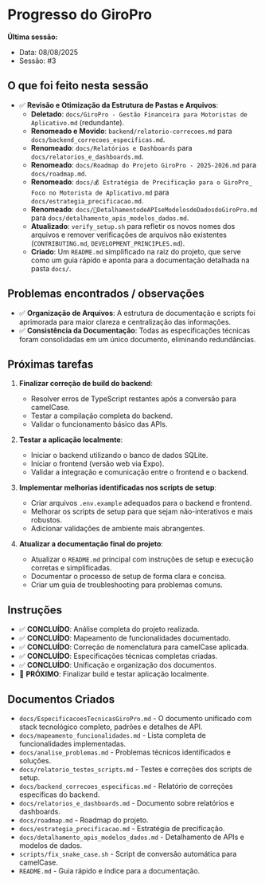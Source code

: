 # Progresso do GiroPro

**Última sessão:**
- Data: 08/08/2025
- Sessão: #3

## O que foi feito nesta sessão
- ✅ **Revisão e Otimização da Estrutura de Pastas e Arquivos**:
  - **Deletado**: `docs/GiroPro - Gestão Financeira para Motoristas de Aplicativo.md` (redundante).
  - **Renomeado e Movido**: `backend/relatorio-correcoes.md` para `docs/backend_correcoes_especificas.md`.
  - **Renomeado**: `docs/Relatórios e Dashboards` para `docs/relatorios_e_dashboards.md`.
  - **Renomeado**: `docs/Roadmap do Projeto GiroPro - 2025-2026.md` para `docs/roadmap.md`.
  - **Renomeado**: `docs/💰 Estratégia de Precificação para o GiroPro_ Foco no Motorista de Aplicativo.md` para `docs/estrategia_precificacao.md`.
  - **Renomeado**: `docs/🚀DetalhamentodeAPIseModelosdeDadosdoGiroPro.md` para `docs/detalhamento_apis_modelos_dados.md`.
  - **Atualizado**: `verify_setup.sh` para refletir os novos nomes dos arquivos e remover verificações de arquivos não existentes (`CONTRIBUTING.md`, `DEVELOPMENT_PRINCIPLES.md`).
  - **Criado**: Um `README.md` simplificado na raiz do projeto, que serve como um guia rápido e aponta para a documentação detalhada na pasta `docs/`.

## Problemas encontrados / observações
- ✅ **Organização de Arquivos**: A estrutura de documentação e scripts foi aprimorada para maior clareza e centralização das informações.
- ✅ **Consistência da Documentação**: Todas as especificações técnicas foram consolidadas em um único documento, eliminando redundâncias.

## Próximas tarefas
1. **Finalizar correção de build do backend**:
   - Resolver erros de TypeScript restantes após a conversão para camelCase.
   - Testar a compilação completa do backend.
   - Validar o funcionamento básico das APIs.

2. **Testar a aplicação localmente**:
   - Iniciar o backend utilizando o banco de dados SQLite.
   - Iniciar o frontend (versão web via Expo).
   - Validar a integração e comunicação entre o frontend e o backend.

3. **Implementar melhorias identificadas nos scripts de setup**:
   - Criar arquivos `.env.example` adequados para o backend e frontend.
   - Melhorar os scripts de setup para que sejam não-interativos e mais robustos.
   - Adicionar validações de ambiente mais abrangentes.

4. **Atualizar a documentação final do projeto**:
   - Atualizar o `README.md` principal com instruções de setup e execução corretas e simplificadas.
   - Documentar o processo de setup de forma clara e concisa.
   - Criar um guia de troubleshooting para problemas comuns.

## Instruções
- ✅ **CONCLUÍDO**: Análise completa do projeto realizada.
- ✅ **CONCLUÍDO**: Mapeamento de funcionalidades documentado.
- ✅ **CONCLUÍDO**: Correção de nomenclatura para camelCase aplicada.
- ✅ **CONCLUÍDO**: Especificações técnicas completas criadas.
- ✅ **CONCLUÍDO**: Unificação e organização dos documentos.
- 🔄 **PRÓXIMO**: Finalizar build e testar aplicação localmente.

## Documentos Criados
- `docs/EspecificacoesTecnicasGiroPro.md` - O documento unificado com stack tecnológico completo, padrões e detalhes de API.
- `docs/mapeamento_funcionalidades.md` - Lista completa de funcionalidades implementadas.
- `docs/analise_problemas.md` - Problemas técnicos identificados e soluções.
- `docs/relatorio_testes_scripts.md` - Testes e correções dos scripts de setup.
- `docs/backend_correcoes_especificas.md` - Relatório de correções específicas do backend.
- `docs/relatorios_e_dashboards.md` - Documento sobre relatórios e dashboards.
- `docs/roadmap.md` - Roadmap do projeto.
- `docs/estrategia_precificacao.md` - Estratégia de precificação.
- `docs/detalhamento_apis_modelos_dados.md` - Detalhamento de APIs e modelos de dados.
- `scripts/fix_snake_case.sh` - Script de conversão automática para camelCase.
- `README.md` - Guia rápido e índice para a documentação.

